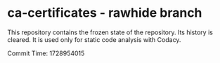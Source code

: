 # ca-certificates - rawhide branch

This repository contains the frozen state of the repository.
Its history is cleared. It is used only for static code
analysis with Codacy.

Commit Time: 1728954015